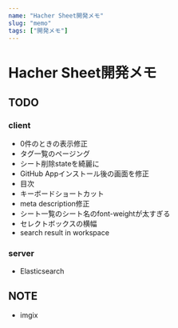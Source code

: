 ```yaml
---
name: "Hacher Sheet開発メモ"
slug: "memo"
tags: ["開発メモ"]
---
```


# Hacher Sheet開発メモ

## TODO

### client

- 0件のときの表示修正
- タグ一覧のページング
- シート削除stateを綺麗に
- GitHub Appインストール後の画面を修正
- 目次
- キーボードショートカット
- meta description修正
- シート一覧のシート名のfont-weightが太すぎる
- セレクトボックスの横幅
- search result in workspace


### server

- Elasticsearch


## NOTE

- imgix



